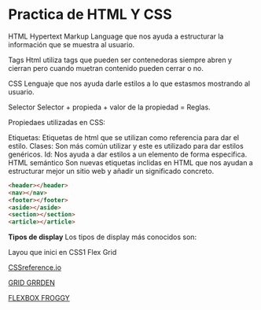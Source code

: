# Practica de HTML Y CSS
HTML
Hypertext Markup Language que nos ayuda a estructurar la información que se muestra al usuario.

Tags
Html utiliza tags que pueden ser contenedoras siempre abren y cierran pero cuando muetran contenido pueden cerrar o no.

CSS
Lenguaje que nos ayuda darle estilos a lo que estasmos mostrando al usuario.

Selector
Selector + propieda + valor de la propiedad = Reglas.

Propiedaes utilizadas en CSS:

Etiquetas: Etiquetas de html que se utilizan como referencia para dar el estilo.
Clases: Son más común utilizar y este es utilizado para dar estilos genéricos.
Id: Nos ayuda a dar estilos a un elemento de forma especifica.
HTML semántico
Son nuevas etiquetas inclidas en HTML que nos ayudan a estructurar mejor un sitio web y añadir un significado concreto.

```html
<header></header>
<nav></nav>
<footer></footer>
<aside></aside>
<section></section>
<article></article>
```
**Tipos de display**
Los tipos de display más conocidos son:

Layou que inici en CSS1
Flex
Grid

[CSSreference.io](https://cssreference.io)

[GRID GRRDEN](https://cssgridgarden.com/#es)

[FLEXBOX FROGGY](https://flexboxfroggy.com/#es)

